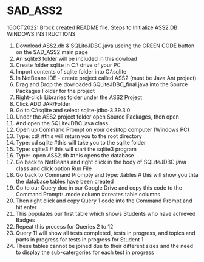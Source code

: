 # SAD_ASS2
16OCT2022: Brock created README file.
Steps to Initialize ASS2.DB:
WINDOWS INSTRUCTIONS
1. Download ASS2.db & SQLiteJDBC.java useing the GREEN CODE button on the SAD_ASS2 main page
2. An sqlite3 folder will be included in this dowload
3. Create folder sqlite in C:\ drive of your PC
4. Import contents of sqlite folder into C:\sqlite
5. In NetBeans IDE - create project called ASS2 (must be Java Ant project)
6. Drag and Drop the dowloaded SQLiteJDBC_final.java into the Source Packages Folder for the project
7. Right-click Libraries folder under the ASS2 Project
8. Click ADD JAR/Folder
9. Go to C:\sqlite and select sqlite-jdbc-3.39.3.0
10. Under the ASS2 project folder open Source Packages, then open <default package>
11. And open the SQLiteJDBC.java class
12. Open up Command Prompt on your desktop computer (Windows PC)
13. Type: cd\ #this will return you to the root directory
14. Type: cd sqlite #this will take you to the sqlite folder
15. Type: sqlite3 # this will start the sqlite3 program
16. Type: .open ASS2.db #this opens the database
17. Go back to NetBeans and right click in the body of SQLiteJDBC.java class and click option Run File
18. Go back to Command Prompty and type: .tables # this will show you thta the database tables have been created
19. Go to our Query doc in our Google Drive and copy this code to the Command Prompt: .mode column #creates table columns
20. Then right click and copy Query 1 code into the Command Prompt and hit enter
21. This populates our first table which shows Students who have achieved Badges
22. Repeat this process for Queries 2 to 12
23. Query 11 will show all tests completed, tests in progress, and topics and parts in progress for tests in progress for Student 1
24. These tables cannot be joined due to their different sizes and the need to display the sub-catergories for each test in progress
